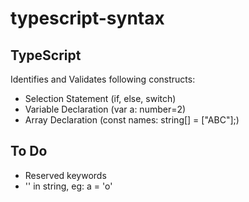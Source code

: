 # typescript-syntax
## TypeScript
Identifies and Validates following constructs:
- Selection Statement (if, else, switch)
- Variable Declaration (var a: number=2)
- Array Declaration (const names: string[] = ["ABC"];)

## To Do
- Reserved keywords
- '' in string, eg: a = 'o'
